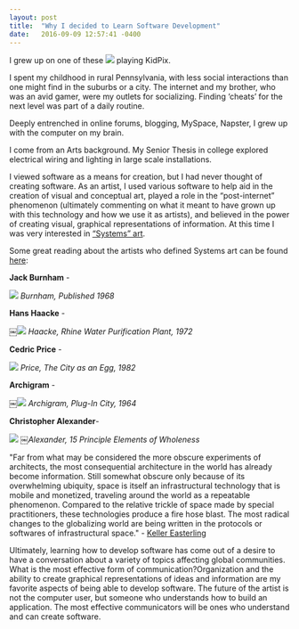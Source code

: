```yaml
---
layout: post
title:  "Why I decided to Learn Software Development"
date:   2016-09-09 12:57:41 -0400
---
```




I grew up on one of these ![](http://netdna.webdesignerdepot.com/uploads/2009/01/macintosh_classic.jpg) playing KidPix. 

I spent my childhood in rural Pennsylvania, with less social interactions than one might find in the suburbs or a city. The internet and my brother, who was an avid gamer, were my outlets for socializing. Finding ‘cheats’ for the next level was part of a daily routine. 

Deeply entrenched in online forums, blogging, MySpace, Napster, I grew up with the computer on my brain. 

I come from an Arts background. My Senior Thesis in college explored electrical wiring and lighting in large scale installations. 

I viewed software as a means for creation, but I had never thought of creating software. As an artist, I used various software to help aid in the creation of visual and conceptual art, played a role in the “post-internet” phenomenon (ultimately commenting on what it meant to have grown up with this technology and how we use it as artists), and believed in the power of creating visual, graphical representations of information. At this time I was very interested in [“Systems” art](https://en.wikipedia.org/wiki/Systems_art). 

Some great reading about the artists who defined Systems art can be found [here](https://artexetra.files.wordpress.com/2009/02/shanken_invest_art_um_sm.pdf): 

**Jack Burnham** - 

![](https://monoskop.org/images/3/38/Burnham_Jack_Beyond_Modern_Sculpture.jpg)
*Burnham, Published 1968*

**Hans Haacke** - 

￼![](https://dg19s6hp6ufoh.cloudfront.net/pictures/612025263/large/rhinewater.jpeg?1372562125)
*Haacke, Rhine Water Purification Plant, 1972*

**Cedric Price** - 

![](http://farm7.static.flickr.com/6135/6208380488_8947b0b7c7_b.jpg)
*Price, The City as an Egg, 1982*

**Archigram** - 

￼![](http://images.adsttc.com/media/images/51d7/19a5/e8e4/4ebb/5000/0029/large_jpg/749_medium.jpg?1373051299)
*Archigram, Plug-In City, 1964*

**Christopher Alexander**-

![](http://www.tkwa.com/img/Picture-31.png)
*￼Alexander, 15 Principle Elements of Wholeness*

"Far from what may be considered the more obscure experiments of architects, the most consequential architecture in the world has already become information. Still somewhat obscure only because of its overwhelming ubiquity, space is itself an infrastructural technology that is mobile and monetized, traveling around the world as a repeatable phenomenon. Compared to the relative trickle of space made by special practitioners, these technologies produce a fire hose blast. The most radical changes to the globalizing world are being written in the protocols or softwares of infrastructural space."  - [Keller Easterling ](http://www.e-flux.com/journal/an-internet-of-things/)

Ultimately, learning how to develop software has come out of a desire to have a conversation about a variety of topics affecting global communities. What is the most effective form of communication?Organization and the ability to create graphical representations of ideas and information are my favorite aspects of being able to develop software. The future of the artist is not the computer user, but someone who understands how to build an application. The most effective communicators will be ones who understand and can create software. 






